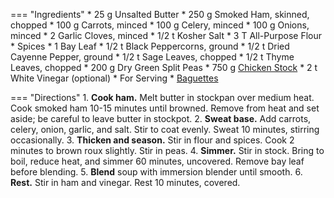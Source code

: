 === "Ingredients"
    * 25 g Unsalted Butter
    * 250 g Smoked Ham, skinned, chopped
    * 100 g Carrots, minced
    * 100 g Celery, minced
    * 100 g Onions, minced
    * 2 Garlic Cloves, minced
    * 1/2 t Kosher Salt
    * 3 T All-Purpose Flour
    * Spices
        * 1 Bay Leaf
        * 1/2 t Black Peppercorns, ground
        * 1/2 t Dried Cayenne Pepper, ground
        * 1/2 t Sage Leaves, chopped
        * 1/2 t Thyme Leaves, chopped
    * 200 g Dry Green Split Peas
    * 750 g [Chicken Stock](stocks/meat-stock.md)
    * 2 t White Vinegar (optional)
    * For Serving
        * [Baguettes](../bread/baguettes.md)

=== "Directions"
    1. **Cook ham.** Melt butter in stockpan over medium heat. Cook smoked ham 10-15 minutes until browned. Remove from heat and set aside; be careful to leave butter in stockpot.
    2. **Sweat base.** Add carrots, celery, onion, garlic, and salt. Stir to coat evenly. Sweat 10 minutes, stirring occasionally.
    3. **Thicken and season.** Stir in flour and spices. Cook 2 minutes to brown roux slightly. Stir in peas.
    4. **Simmer.** Stir in stock. Bring to boil, reduce heat, and simmer 60 minutes, uncovered. Remove bay leaf before blending.
    5. **Blend** soup with immersion blender until smooth.
    6. **Rest.** Stir in ham and vinegar. Rest 10 minutes, covered.
